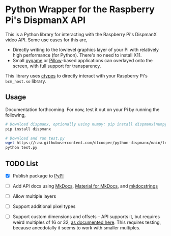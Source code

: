 # Python Wrapper for the Raspberry Pi's DispmanX API

This is a Python library for interacting with the Raspberry Pi's DispmanX video
API. Some use cases for this are,

  * Directly writing to the lowlevel graphics layer of your Pi with relatively
    high performance (for Python). There's no need to install X11.
  * Small [pygame][pygame] or [Pillow][pillow]-based applications can overlayed
    onto the screen, with full support for transparency.

This library uses [ctypes][ctypes] to directly interact with your Raspberry Pi's
`bcm_host.so` library.

## Usage

Documentation forthcoming. For now, test it out on your Pi by running the
following,

```bash
# Download dispmanx, optionally using numpy: pip install dispmanx[numpy]
pip install dispmanx

# Download and run test.py
wget https://raw.githubusercontent.com/dtcooper/python-dispmanx/main/test.py
python test.py
```

## TODO List

- [x] Publish package to [PyPI][pypi]
- [ ] Add API docs using [MkDocs][mkdocs], [Material for MkDocs][mkdocs-material],
    and [mkdocstrings][mkdocstrings]
- [ ] Allow multiple layers
- [ ] Support additional pixel types
- [ ] Support custom dimensions and offsets – API supports it, but requires weird
    multiples of 16 or 32, [as documented here](picamera-overlay-docs). This
    requires testing, because anecdotally it seems to work with smaller multiples.


[ctypes]: https://docs.python.org/3/library/ctypes.html
[mkdocs-material]: https://squidfunk.github.io/mkdocs-material/
[mkdocs]: https://www.mkdocs.org/
[mkdocstrings]: https://mkdocstrings.github.io/
[picamera-overlay-docs]: https://picamera.readthedocs.io/en/release-1.13/api_renderers.html#picamera.PiOverlayRenderer
[pillow]: https://pillow.readthedocs.io/
[pygame]: https://www.pygame.org/docs/
[pypi]: https://pypi.org/
